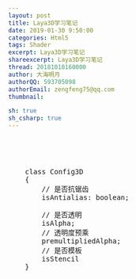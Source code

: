 ```yaml
---
layout: post
title: Laya3D学习笔记
date: 2019-01-30 9:50:00
categories: Html5
tags: Shader
excerpt: Laya3D学习笔记
shareexcerpt: Laya3D学习笔记
thread: 20181018160000
author: 大海明月
authorQQ: 593705098
authorEmail: zengfeng75@qq.com
thumbnail: 

sh: true
sh_csharp: true
---
```






<br>
<br>
<h2 class="nav1"></h2>


<pre class="brush: csharp; ">
	class Config3D
	{
		// 是否抗锯齿
		isAntialias: boolean;

		// 是否透明
		isAlpha;
		// 透明度预乘
		premultipliedAlpha;
		// 是否模板
		isStencil 
	}
</pre>

